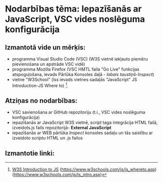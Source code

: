 # Nodarbības tēma: Iepazīšanās ar JavaScript, VSC vides noslēguma konfigurācija
## Izmantotā vide un mērķis:
- programma Visual Studio Code (VSC) (W3S vietnē iekļauto piemēru pievienošana un apstrāde VSC vidē)
- programma Mozilla Firefox (VSC HMTL faila "Go Live" funkcijas atspoguļošana, ievads Pārlūka Konsoles daļā - *labais taustiņš*-*Inspect*)
- vietne "W3School" (īss ievads vietnes sadaļās "JavaScript" JS Introduction-JS Where to) [^1].  

## Atziņas no nodarbības:
- VSC  savienošana ar GitHub repozitoriju (t.i., VSC vides noslēguma konfigurācija)
- iepazīšanās ar JavaScript W3S vietnē, *script* taga integrācija HTML failā, izveidots.js fails repozitorijā- **External JavaScript**
- iepazīšanās ar WEB pārlūka *Inspect* konsoles sadaļu un tās saistību ar izveidoto *scriptu* HTML un .js failos  

## Izmantotie linki:
[^1]: [W3S Introduction to JS](https://www.w3schools.com/js/default.asp)
(https://www.w3schools.com/js/js_whereto.asp)
(https://www.w3schools.com/js/js_intro.asp)  


<!--### *Komentāri*
1. *.js* fails jāievieto atsevišķā mapē repozitorijā
2. HTML stuktūrā integrēts .js fails (External JavaScript) - tur neliek tagus
3. nedrīkst būt 2vi vienādi *id* tagi dažādiem elementiem viena dok.ietvaros
4. "Ātrie taustiņi" Pārlūka konsolei:
Pārlūka konsoles (Inspect) atvēršana: Ctrl + Shift + i
Pārlūka konsoles (Inspect) ātra notīrīšana: ctrl +L 
-->
